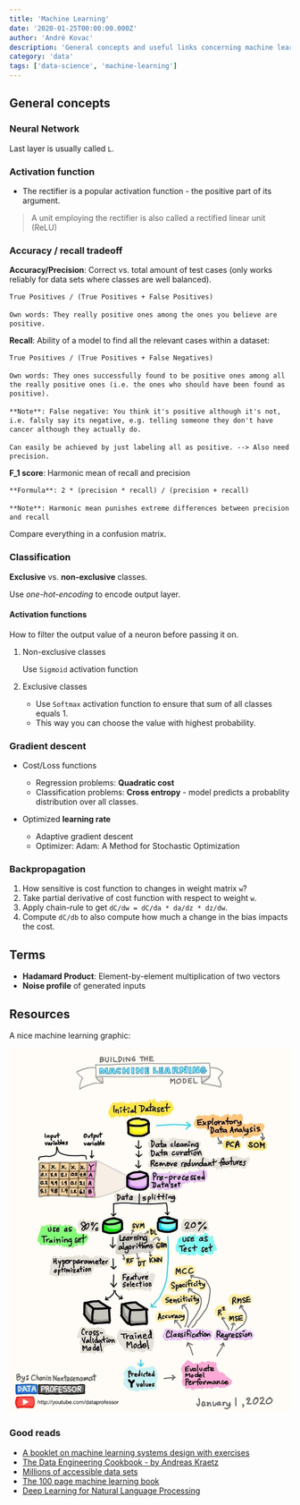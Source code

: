 ```yaml
---
title: 'Machine Learning'
date: '2020-01-25T00:00:00.000Z'
author: 'André Kovac'
description: 'General concepts and useful links concerning machine learning'
category: 'data'
tags: ['data-science', 'machine-learning']
---
```


## General concepts

### Neural Network

Last layer is usually called `L`.

### Activation function

* The rectifier is a popular activation function - the positive part of its argument.
> A unit employing the rectifier is also called a rectified linear unit (ReLU)

### Accuracy / recall tradeoff

**Accuracy/Precision**: Correct vs. total amount of test cases (only works reliably for data sets where classes are well balanced).

    True Positives / (True Positives + False Positives)

    Own words: They really positive ones among the ones you believe are positive.

**Recall**: Ability of a model to find all the relevant cases within a dataset:

    True Positives / (True Positives + False Negatives)

    Own words: They ones successfully found to be positive ones among all the really positive ones (i.e. the ones who should have been found as positive).

    **Note**: False negative: You think it's positive although it's not, i.e. falsly say its negative, e.g. telling someone they don't have cancer although they actually do.

    Can easily be achieved by just labeling all as positive. --> Also need precision.

**F_1 score**: Harmonic mean of recall and precision

    **Formula**: 2 * (precision * recall) / (precision + recall)

    **Note**: Harmonic mean punishes extreme differences between precision and recall

Compare everything in a confusion matrix.

### Classification

**Exclusive** vs. **non-exclusive** classes.

Use *one-hot-encoding* to encode output layer.

#### Activation functions

How to filter the output value of a neuron before passing it on.

1. Non-exclusive classes

    Use `Sigmoid` activation function

2. Exclusive classes

    * Use `Softmax` activation function to ensure that sum of all classes equals 1.
    * This way you can choose the value with highest probability.

### Gradient descent

* Cost/Loss functions

    * Regression problems: **Quadratic cost**
    * Classification problems: **Cross entropy** - model predicts a probablity distribution over all classes.

* Optimized **learning rate**

    * Adaptive gradient descent
    * Optimizer: Adam: A Method for Stochastic Optimization

### Backpropagation

1. How sensitive is cost function to changes in weight matrix `w`?
2. Take partial derivative of cost function with respect to weight `w`.
3. Apply chain-rule to get `dC/dw = dC/da * da/dz * dz/dw`.
4. Compute `dC/db` to also compute how much a change in the bias impacts the cost.


## Terms

* **Hadamard Product**: Element-by-element multiplication of two vectors
* **Noise profile** of generated inputs

## Resources

A nice machine learning graphic:

![Machine Learning Graphic](./machine-learning-graphic.jpg)

### Good reads

* [A booklet on machine learning systems design with exercises](https://github.com/chiphuyen/machine-learning-systems-design)
* [The Data Engineering Cookbook - by Andreas Kraetz](https://github.com/andkret/Cookbook)
* [Millions of accessible data sets](https://blog.google/products/search/discovering-millions-datasets-web/)
* [The 100 page machine learning book](https://github.com/aburkov/theMLbook)
* [Deep Learning for Natural Language Processing](https://www.slideshare.net/sawjd/deep-learning-for-natural-language-processing-by-roopal-garg)